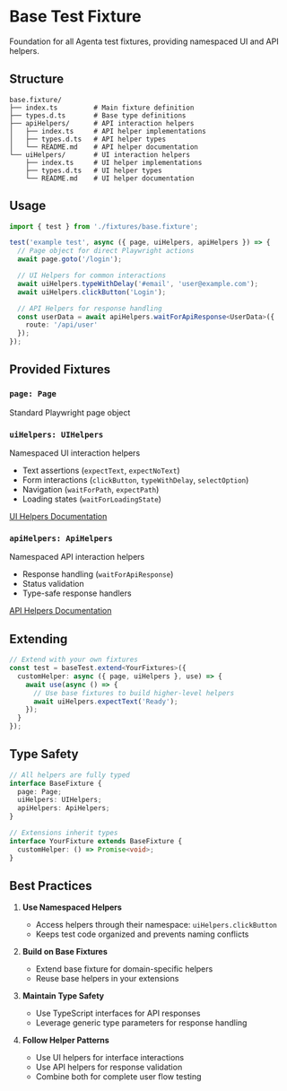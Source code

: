 # Base Test Fixture

Foundation for all Agenta test fixtures, providing namespaced UI and API helpers.

## Structure

```
base.fixture/
├── index.ts         # Main fixture definition
├── types.d.ts       # Base type definitions
├── apiHelpers/      # API interaction helpers
│   ├── index.ts     # API helper implementations
│   ├── types.d.ts   # API helper types
│   └── README.md    # API helper documentation
└── uiHelpers/       # UI interaction helpers
    ├── index.ts     # UI helper implementations
    ├── types.d.ts   # UI helper types
    └── README.md    # UI helper documentation
```

## Usage

```typescript
import { test } from './fixtures/base.fixture';

test('example test', async ({ page, uiHelpers, apiHelpers }) => {
  // Page object for direct Playwright actions
  await page.goto('/login');

  // UI Helpers for common interactions
  await uiHelpers.typeWithDelay('#email', 'user@example.com');
  await uiHelpers.clickButton('Login');

  // API Helpers for response handling
  const userData = await apiHelpers.waitForApiResponse<UserData>({
    route: '/api/user'
  });
});
```

## Provided Fixtures

### `page: Page`

Standard Playwright page object

### `uiHelpers: UIHelpers`

Namespaced UI interaction helpers

- Text assertions (`expectText`, `expectNoText`)
- Form interactions (`clickButton`, `typeWithDelay`, `selectOption`)
- Navigation (`waitForPath`, `expectPath`)
- Loading states (`waitForLoadingState`)

[UI Helpers Documentation](./uiHelpers/README.md)

### `apiHelpers: ApiHelpers`

Namespaced API interaction helpers

- Response handling (`waitForApiResponse`)
- Status validation
- Type-safe response handlers

[API Helpers Documentation](./apiHelpers/README.md)

## Extending

```typescript
// Extend with your own fixtures
const test = baseTest.extend<YourFixtures>({
  customHelper: async ({ page, uiHelpers }, use) => {
    await use(async () => {
      // Use base fixtures to build higher-level helpers
      await uiHelpers.expectText('Ready');
    });
  }
});
```

## Type Safety

```typescript
// All helpers are fully typed
interface BaseFixture {
  page: Page;
  uiHelpers: UIHelpers;
  apiHelpers: ApiHelpers;
}

// Extensions inherit types
interface YourFixture extends BaseFixture {
  customHelper: () => Promise<void>;
}
```

## Best Practices

1. **Use Namespaced Helpers**
   - Access helpers through their namespace: `uiHelpers.clickButton`
   - Keeps test code organized and prevents naming conflicts

2. **Build on Base Fixtures**
   - Extend base fixture for domain-specific helpers
   - Reuse base helpers in your extensions

3. **Maintain Type Safety**
   - Use TypeScript interfaces for API responses
   - Leverage generic type parameters for response handling

4. **Follow Helper Patterns**
   - Use UI helpers for interface interactions
   - Use API helpers for response validation
   - Combine both for complete user flow testing
